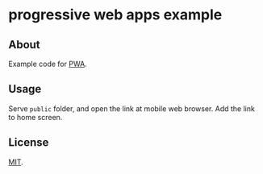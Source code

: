 # progressive web apps example

## About

Example code for [PWA](https://developers.google.com/web/progressive-web-apps).

## Usage

Serve `public` folder, and open the link at mobile web browser. Add the link to home screen.

## License

[MIT](LICENSE).